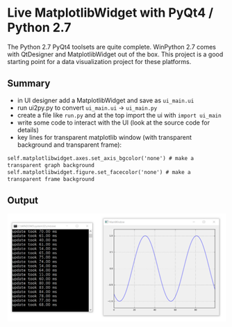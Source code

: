 # Live MatplotlibWidget with PyQt4 / Python 2.7
The Python 2.7 PyQt4 toolsets are quite complete. WinPython 2.7 comes with QtDesigner and MatplotlibWidget out of the box. This project is a good starting point for a data visualization project for these platforms.

## Summary
* in UI designer add a MatplotlibWidget and save as `ui_main.ui`
* run ui2py.py to convert `ui_main.ui` -> `ui_main.py`
* create a file like `run.py` and at the top import the ui with `import ui_main`
* write some code to interact with the UI (look at the source code for details)
* key lines for transparent matplotlib window (with transparent background and transparent frame):

```
self.matplotlibwidget.axes.set_axis_bgcolor('none') # make a transparent graph background
self.matplotlibwidget.figure.set_facecolor('none') # make a transparent frame background
```

## Output

![](demo.png)